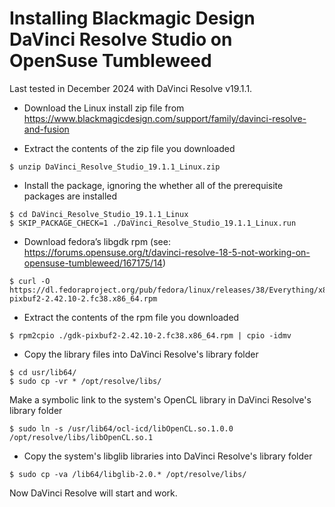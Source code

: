 # Installing Blackmagic Design DaVinci Resolve Studio on OpenSuse Tumbleweed

Last tested in December 2024 with DaVinci Resolve v19.1.1.

* Download the Linux install zip file from <https://www.blackmagicdesign.com/support/family/davinci-resolve-and-fusion>

* Extract the contents of the zip file you downloaded

```console
$ unzip DaVinci_Resolve_Studio_19.1.1_Linux.zip
```

* Install the package, ignoring the whether all of the prerequisite packages are installed

```console
$ cd DaVinci_Resolve_Studio_19.1.1_Linux
$ SKIP_PACKAGE_CHECK=1 ./DaVinci_Resolve_Studio_19.1.1_Linux.run
```

* Download fedora’s libgdk rpm (see: <https://forums.opensuse.org/t/davinci-resolve-18-5-not-working-on-opensuse-tumbleweed/167175/14>)

```console
$ curl -O https://dl.fedoraproject.org/pub/fedora/linux/releases/38/Everything/x86_64/os/Packages/g/gdk-pixbuf2-2.42.10-2.fc38.x86_64.rpm
```

* Extract the contents of the rpm file you downloaded

```console
$ rpm2cpio ./gdk-pixbuf2-2.42.10-2.fc38.x86_64.rpm | cpio -idmv
```

* Copy the library files into DaVinci Resolve's library folder

```console
$ cd usr/lib64/
$ sudo cp -vr * /opt/resolve/libs/
```

Make a symbolic link to the system's OpenCL library in DaVinci Resolve's library folder

```console
$ sudo ln -s /usr/lib64/ocl-icd/libOpenCL.so.1.0.0 /opt/resolve/libs/libOpenCL.so.1
```

* Copy the system's libglib libraries into DaVinci Resolve's library folder

```console
$ sudo cp -va /lib64/libglib-2.0.* /opt/resolve/libs/
```


Now DaVinci Resolve will start and work.

